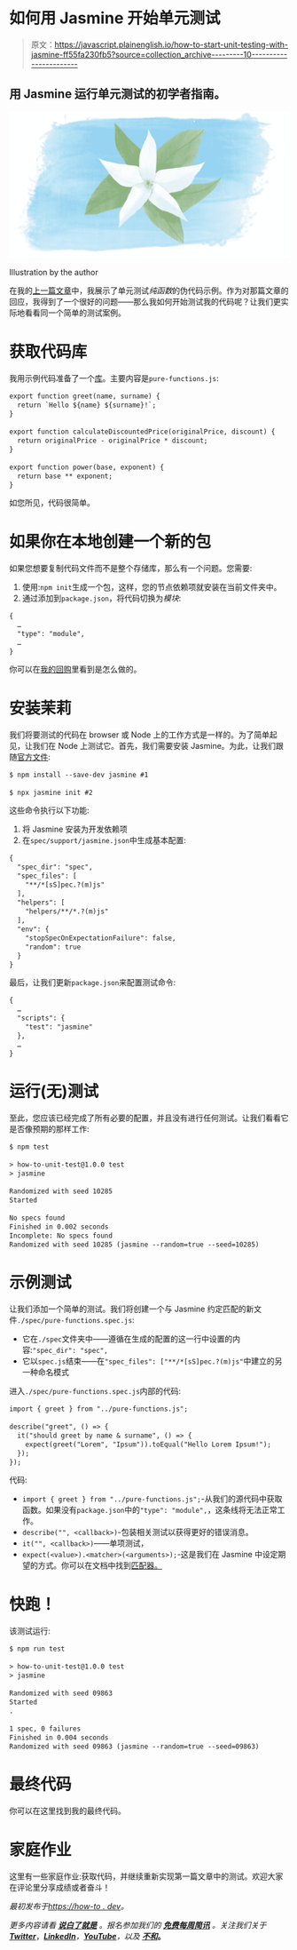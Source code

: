 # 如何用 Jasmine 开始单元测试

> 原文：<https://javascript.plainenglish.io/how-to-start-unit-testing-with-jasmine-ff55fa230fb5?source=collection_archive---------10----------------------->

## 用 Jasmine 运行单元测试的初学者指南。

![](img/9e6295283cd2c5b9954f587af2ff02e2.png)

Illustration by the author

在我的[上一篇文章](https://how-to.dev/the-simplest-case-for-unit-tests-pure-functions)中，我展示了单元测试*纯函数*的伪代码示例。作为对那篇文章的回应，我得到了一个很好的问题——那么我如何开始测试我的代码呢？让我们更实际地看看同一个简单的测试案例。

# 获取代码库

我用示例代码准备了一个[库](https://github.com/how-to-js/how-to-unit-test)。主要内容是`pure-functions.js`:

```
export function greet(name, surname) {
  return `Hello ${name} ${surname}!`;
}

export function calculateDiscountedPrice(originalPrice, discount) {
  return originalPrice - originalPrice * discount;
}

export function power(base, exponent) {
  return base ** exponent;
}
```

如您所见，代码很简单。

# 如果你在本地创建一个新的包

如果您想要复制代码文件而不是整个存储库，那么有一个问题。您需要:

1.  使用:`npm init`生成一个包，这样，您的节点依赖项就安装在当前文件夹中。
2.  通过添加到`package.json`，将代码切换为*模块*:

```
{
  …
  "type": "module",
  …
}
```

你可以在[我的回购](https://github.com/how-to-js/how-to-unit-test/blob/main/package.json#L6)里看到是怎么做的。

# 安装茉莉

我们将要测试的代码在 browser 或 Node 上的工作方式是一样的。为了简单起见，让我们在 Node 上测试它。首先，我们需要安装 Jasmine。为此，让我们跟随[官方文件](https://jasmine.github.io/pages/getting_started.html):

```
$ npm install --save-dev jasmine #1

$ npx jasmine init #2
```

这些命令执行以下功能:

1.  将 Jasmine 安装为开发依赖项
2.  在`spec/support/jasmine.json`中生成基本配置:

```
{
  "spec_dir": "spec",
  "spec_files": [
    "**/*[sS]pec.?(m)js"
  ],
  "helpers": [
    "helpers/**/*.?(m)js"
  ],
  "env": {
    "stopSpecOnExpectationFailure": false,
    "random": true
  }
}
```

最后，让我们更新`package.json`来配置测试命令:

```
{
  …
  "scripts": {
    "test": "jasmine"
  },
  …
}
```

# 运行(无)测试

至此，您应该已经完成了所有必要的配置，并且没有进行任何测试。让我们看看它是否像预期的那样工作:

```
$ npm test

> how-to-unit-test@1.0.0 test
> jasmine

Randomized with seed 10285
Started

No specs found
Finished in 0.002 seconds
Incomplete: No specs found
Randomized with seed 10285 (jasmine --random=true --seed=10285)
```

# 示例测试

让我们添加一个简单的测试。我们将创建一个与 Jasmine 约定匹配的新文件`./spec/pure-functions.spec.js`:

*   它在`./spec`文件夹中——遵循在生成的配置的这一行中设置的内容:`"spec_dir": "spec",`
*   它以`spec.js`结束——在`"spec_files": ["**/*[sS]pec.?(m)js"`中建立的另一种命名模式

进入`./spec/pure-functions.spec.js`内部的代码:

```
import { greet } from "../pure-functions.js";

describe("greet", () => {
  it("should greet by name & surname", () => {
    expect(greet("Lorem", "Ipsum")).toEqual("Hello Lorem Ipsum!");
  });
});
```

代码:

*   `import { greet } from "../pure-functions.js";`-从我们的源代码中获取函数。如果没有`package.json`中的`"type": "module",`，这条线将无法正常工作。
*   `describe("", <callback>)`-包装相关测试以获得更好的错误消息。
*   `it("", <callback>)`——单项测试，
*   `expect(<value>).<matcher>(<arguments>);`-这是我们在 Jasmine 中设定期望的方式。你可以在文档中找到[匹配器。](https://jasmine.github.io/api/edge/matchers.html)

# 快跑！

该测试运行:

```
$ npm run test

> how-to-unit-test@1.0.0 test
> jasmine

Randomized with seed 09863
Started
.

1 spec, 0 failures
Finished in 0.004 seconds
Randomized with seed 09863 (jasmine --random=true --seed=09863)
```

# 最终代码

你可以在这里找到我的最终代码。

# 家庭作业

这里有一些家庭作业:获取代码，并继续重新实现第一篇文章中的测试。欢迎大家在评论里分享成绩或者奋斗！

*最初发布于*[*https://how-to . dev*](https://how-to.dev/how-to-start-unit-testing-with-jasmine)*。*

*更多内容请看* [***说白了就是***](https://plainenglish.io/) *。报名参加我们的* [***免费每周简讯***](http://newsletter.plainenglish.io/) *。关注我们关于*[***Twitter***](https://twitter.com/inPlainEngHQ)，[***LinkedIn***](https://www.linkedin.com/company/inplainenglish/)*，*[***YouTube***](https://www.youtube.com/channel/UCtipWUghju290NWcn8jhyAw)*，以及* [***不和***](https://discord.gg/GtDtUAvyhW)**。**